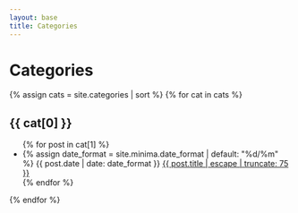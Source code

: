 ```yaml
---
layout: base
title: Categories
---
```

<div class="blog">
  <h1 class="page-heading">Categories</h1>
  <div>
    {% assign cats = site.categories | sort %}
    {% for cat in cats %}
    <h2 id="{{ cat[0] | slugify }}">{{ cat[0] }}</h2>
    <ul class="post-list">
      {% for post in cat[1] %}
      <li>
          {% assign date_format = site.minima.date_format | default: "%d/%m" %}
          <span class="post-meta">{{ post.date | date: date_format }}</span>
          <a class="post-link" href="{{ post.url }}">{{ post.title | escape | truncate: 75 }}</a>
      </li>
      {% endfor %}
    </ul>
    {% endfor %}
  </div>
</div>
